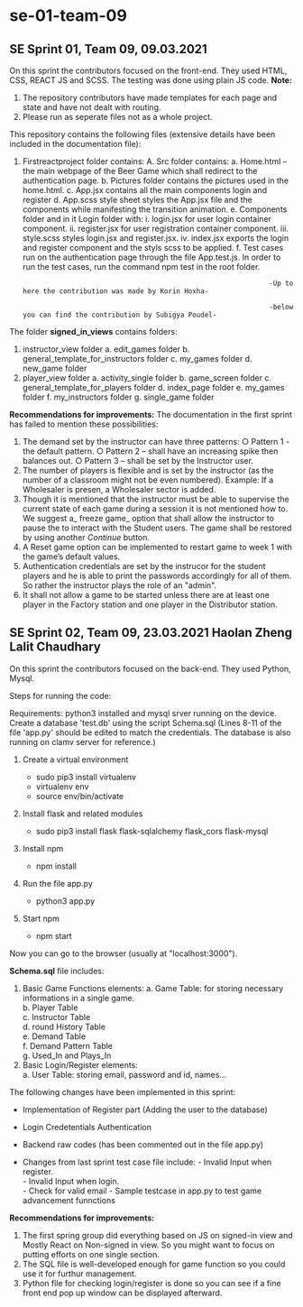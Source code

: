 # se-01-team-09
## SE Sprint 01, Team 09, 09.03.2021

On this sprint the contributors focused on the front-end. They used HTML, CSS, REACT JS and SCSS. The testing was done using plain JS code. 
**Note:** 
1. The repository contributors have made templates for each page and state and have not dealt with routing.
2. Please run as seperate files not as a whole project.

This repository contains the following files (extensive details have been included in the documentation file):
1.	Firstreactproject folder contains:
  A.	Src folder contains: 
    a.	Home.html – the main webpage of the Beer Game which shall redirect to the authentication page.
    b.	Pictures folder contains the pictures used in the home.html.
    c.	App.jsx contains all the main components login and register
    d.	App.scss style sheet styles the App.jsx file and the components while manifesting the transition animation. 
    e.	Components folder and in it Login folder with: 
        i.	login.jsx for user login container component. 
        ii.	register.jsx for user registration container component. 
        iii.	style.scss styles login.jsx and register.jsx.
        iv.	index.jsx exports the login and register component and the styls scss to be applied. 
    f.	Test cases run on the authentication page through the file App.test.js. In order to run the test cases, run the command npm test in the root folder.
                                                                     
                                                                     -Up to here the contribution was made by Korin Hoxha-
                                                                     
                                                                     -below you can find the contribution by Subigya Poudel-
The folder **signed_in_views** contains folders:
1. instructor_view folder
   a. edit_games folder
   b. general_template_for_instructors folder
   c. my_games folder
   d. new_game folder
2. player_view folder
   a. activity_single folder
   b. game_screen folder
   c. general_template_for_players folder
   d. index_page folder
   e. my_games folder
   f. my_instructors folder
   g. single_game folder
   
   
**Recommendations for improvements:**
The documentation in the first sprint has failed to mention these possibilities: 
1. The demand set by the instructor can have three patterns:
   ○ Pattern 1 - the default pattern.
   ○ Pattern 2 – shall have an increasing spike then balances out.
   ○ Pattern 3 – shall be set by the Instructor user.
2. The number of players is flexible and is set by the instructor (as the number of a classroom might not be even numbered). Example: If a Wholesaler is presen, a Wholesaler sector is added.
3. Though it is mentioned that the instructor must be able to supervise the current state of each game during a session it is not mentioned how to. We suggest a_ freeze game_ option that shall allow the instructor to pause the to interact with the Student users. The game shall be restored by using another _Continue_ button.
4. A Reset game option can be implemented to restart game to week 1 with the game’s default values.
5. Authentication credentials are set by the instrucor for the student players and he is able to print the passwords accordingly for all of them. So rather the instructor plays the role of an "admin".
6. It shall not allow a game to be started unless there are at least one player in the Factory station and one player in the Distributor station.



## SE Sprint 02, Team 09, 23.03.2021 Haolan Zheng Lalit Chaudhary

On this sprint the contributors focused on the back-end. They used Python, Mysql. 

Steps for running the code:


Requirements: python3 installed and mysql srver running on the device. Create a database 'test.db' using the script Schema.sql (Lines 8-11 of the file 'app.py' should be edited to match the credentials. The database is also running on clamv server for reference.)


1. Create a virtual environment
    - sudo pip3 install virtualenv
    - virtualenv env 
    - source env/bin/activate 
    
2. Install flask and related modules
    - sudo pip3 install flask flask-sqlalchemy flask_cors flask-mysql 
    
3. Install npm 
    - npm install

4. Run the file app.py
    - python3 app.py

5. Start npm
   - npm start
 
Now you can go to the browser (usually at "localhost:3000").

**Schema.sql** file includes: 
1. Basic Game Functions elements:
  a. Game Table: for storing necessary informations in a single game.  
  b. Player Table  
  c. Instructor Table  
  d. round History Table  
  e. Demand Table  
  f. Demand Pattern Table  
  g. Used_In and Plays_In   
2. Basic Login/Register elements:  
  a. User Table: storing email, password and id, names...  

The following changes have been implemented in this sprint:

  - Implementation of Register part (Adding the user to the database)
  - Login Credetentials Authentication
  - Backend raw codes (has been commented out in the file app.py)
  
   - Changes from last sprint test case file include:
    - Invalid Input when register.  
    - Invalid Input when login.  
    - Check for valid email
    - Sample testcase in app.py to test game advancement funnctions


**Recommendations for improvements:**
1. The first spring group did everything based on JS on signed-in view and Mostly React on Non-signed in view. So you might want to focus on putting efforts on one single section.  
2. The SQL file is well-developed enough for game function so you could use it for furthur management.  
3. Python file for checking login/register is done so you can see if a fine front end pop up window can be displayed afterward.  
